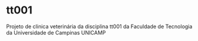 # tt001
Projeto de clinica veterinária da disciplina tt001 da Faculdade de Tecnologia da Universidade de Campinas UNICAMP
